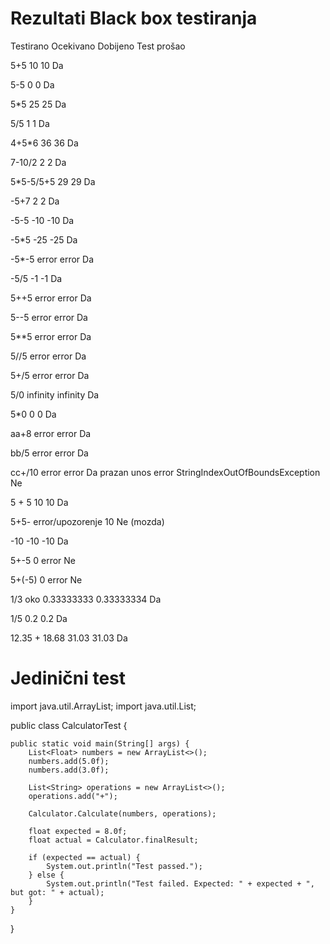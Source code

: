 # Rezultati Black box testiranja

Testirano	Ocekivano	Dobijeno				Test prošao

5+5		10		10					Da

5-5		0		0					Da

5*5		25		25					Da

5/5		1		1					Da

4+5*6		36		36					Da

7-10/2		2		2					Da

5*5-5/5+5	29		29					Da

-5+7		2		2					Da

-5-5		-10		-10					Da

-5*5		-25		-25					Da

-5*-5		error		error					Da

-5/5		-1		-1					Da

5++5		error		error					Da

5--5		error		error					Da

5**5		error		error					Da

5//5		error		error					Da

5+/5		error		error					Da

5/0		infinity	infinity				Da

5*0		0		0					Da

aa+8		error		error					Da

bb/5		error		error					Da

cc+/10		error		error					Da
prazan unos	error		StringIndexOutOfBoundsException		Ne

5  +  5		10		10					Da

5+5-		error/upozorenje 10					Ne (mozda)

-10		-10		-10					Da

5+-5		0		error					Ne

5+(-5)		0		error					Ne

1/3		oko 0.33333333	0.33333334				Da

1/5		0.2		0.2					Da

12.35 + 18.68	31.03		31.03					Da





# Jedinični test
import java.util.ArrayList;
import java.util.List;

public class CalculatorTest {

    public static void main(String[] args) {
        List<Float> numbers = new ArrayList<>();
        numbers.add(5.0f);
        numbers.add(3.0f);

        List<String> operations = new ArrayList<>();
        operations.add("+");

        Calculator.Calculate(numbers, operations);

        float expected = 8.0f;
        float actual = Calculator.finalResult;

        if (expected == actual) {
            System.out.println("Test passed.");
        } else {
            System.out.println("Test failed. Expected: " + expected + ", but got: " + actual);
        }
    }
}
